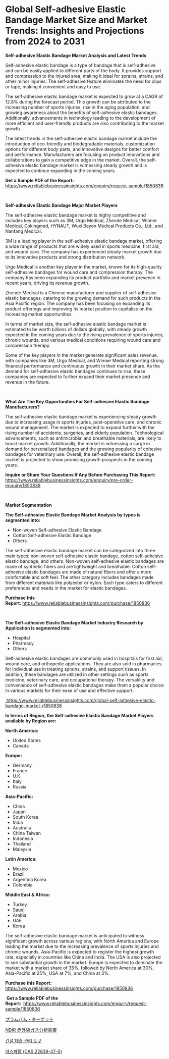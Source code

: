 <p><h1>Global Self-adhesive Elastic Bandage Market Size and Market Trends: Insights and Projections from 2024 to 2031</h1></p><p><strong>Self-adhesive Elastic Bandage Market Analysis and Latest Trends</strong></p>
<p><p>Self-adhesive elastic bandage is a type of bandage that is self-adhesive and can be easily applied to different parts of the body. It provides support and compression to the injured area, making it ideal for sprains, strains, and other minor injuries. The self-adhesive feature eliminates the need for clips or tape, making it convenient and easy to use.</p><p>The self-adhesive elastic bandage market is expected to grow at a CAGR of 12.8% during the forecast period. This growth can be attributed to the increasing number of sports injuries, rise in the aging population, and growing awareness about the benefits of self-adhesive elastic bandages. Additionally, advancements in technology leading to the development of more efficient and user-friendly products are also contributing to the market growth.</p><p>The latest trends in the self-adhesive elastic bandage market include the introduction of eco-friendly and biodegradable materials, customization options for different body parts, and innovative designs for better comfort and performance. Manufacturers are focusing on product innovations and collaborations to gain a competitive edge in the market. Overall, the self-adhesive elastic bandage market is witnessing steady growth and is expected to continue expanding in the coming years.</p></p>
<p><strong>Get a Sample PDF of the Report:&nbsp;</strong> <a href="https://www.reliablebusinessinsights.com/enquiry/request-sample/1850836">https://www.reliablebusinessinsights.com/enquiry/request-sample/1850836</a></p>
<p>&nbsp;</p>
<p><strong>Self-adhesive Elastic Bandage Major Market Players</strong></p>
<p><p>The self-adhesive elastic bandage market is highly competitive and includes key players such as 3M, Urgo Medical, Zhende Medical, Winner Medical, Cokingmed, HYNAUT, Wuxi Beyon Medical Products Co., Ltd., and Nanfang Medical.</p><p>3M is a leading player in the self-adhesive elastic bandage market, offering a wide range of products that are widely used in sports medicine, first aid, and wound care. The company has experienced steady market growth due to its innovative products and strong distribution network.</p><p>Urgo Medical is another key player in the market, known for its high-quality self-adhesive bandages for wound care and compression therapy. The company has been expanding its product portfolio and market presence in recent years, driving its revenue growth.</p><p>Zhende Medical is a Chinese manufacturer and supplier of self-adhesive elastic bandages, catering to the growing demand for such products in the Asia Pacific region. The company has been focusing on expanding its product offerings and improving its market position to capitalize on the increasing market opportunities.</p><p>In terms of market size, the self-adhesive elastic bandage market is estimated to be worth billions of dollars globally, with steady growth expected in the coming years due to the rising prevalence of sports injuries, chronic wounds, and various medical conditions requiring wound care and compression therapy.</p><p>Some of the key players in the market generate significant sales revenue, with companies like 3M, Urgo Medical, and Winner Medical reporting strong financial performance and continuous growth in their market share. As the demand for self-adhesive elastic bandages continues to rise, these companies are expected to further expand their market presence and revenue in the future.</p></p>
<p>&nbsp;</p>
<p><strong>What Are The Key Opportunities For Self-adhesive Elastic Bandage Manufacturers?</strong></p>
<p><p>The self-adhesive elastic bandage market is experiencing steady growth due to increasing usage in sports injuries, post-operative care, and chronic wound management. The market is expected to expand further with the rising number of accidents, surgeries, and elderly population. Technological advancements, such as antimicrobial and breathable materials, are likely to boost market growth. Additionally, the market is witnessing a surge in demand for personalized bandages and the growing popularity of cohesive bandages for veterinary use. Overall, the self-adhesive elastic bandage market is projected to show promising growth prospects in the coming years.</p></p>
<p><strong>Inquire or Share Your Questions If Any Before Purchasing This Report:</strong> <a href="https://www.reliablebusinessinsights.com/enquiry/pre-order-enquiry/1850836">https://www.reliablebusinessinsights.com/enquiry/pre-order-enquiry/1850836</a></p>
<p>&nbsp;</p>
<p><strong>Market Segmentation</strong></p>
<p><strong>The Self-adhesive Elastic Bandage Market Analysis by types is segmented into:</strong></p>
<p><ul><li>Non-woven Self-adhesive Elastic Bandage</li><li>Cotton Self-adhesive Elastic Bandage</li><li>Others</li></ul></p>
<p><p>The self-adhesive elastic bandage market can be categorized into three main types: non-woven self-adhesive elastic bandage, cotton self-adhesive elastic bandage, and others. Non-woven self-adhesive elastic bandages are made of synthetic fibers and are lightweight and breathable. Cotton self-adhesive elastic bandages are made of natural fibers and offer a more comfortable and soft feel. The other category includes bandages made from different materials like polyester or nylon. Each type caters to different preferences and needs in the market for elastic bandages.</p></p>
<p><strong>Purchase this Report:&nbsp;</strong><a href="https://www.reliablebusinessinsights.com/purchase/1850836">https://www.reliablebusinessinsights.com/purchase/1850836</a></p>
<p>&nbsp;</p>
<p><strong>The Self-adhesive Elastic Bandage Market Industry Research by Application is segmented into:</strong></p>
<p><ul><li>Hospital</li><li>Pharmacy</li><li>Others</li></ul></p>
<p><p>Self-adhesive elastic bandages are commonly used in hospitals for first aid, wound care, and orthopedic applications. They are also sold in pharmacies for individual use in treating sprains, strains, and support tissues. In addition, these bandages are utilized in other settings such as sports medicine, veterinary care, and occupational therapy. The versatility and convenience of self-adhesive elastic bandages make them a popular choice in various markets for their ease of use and effective support.</p></p>
<p><a href="https://www.reliablebusinessinsights.com/global-self-adhesive-elastic-bandage-market-r1850836">&nbsp;https://www.reliablebusinessinsights.com/global-self-adhesive-elastic-bandage-market-r1850836</a></p>
<p><strong>In terms of Region, the Self-adhesive Elastic Bandage Market Players available by Region are:</strong></p>
<p>
    <p> <strong> North America: </strong>
        <ul>
            <li>United States</li>
            <li>Canada</li>
        </ul>
        </p> 
    <p> <strong> Europe: </strong>
        <ul>
            <li>Germany</li>
            <li>France</li>
            <li>U.K.</li>
            <li>Italy</li>
            <li>Russia</li>
        </ul>
        </p> 
    <p> <strong> Asia-Pacific: </strong>
        <ul>
            <li>China</li>
            <li>Japan</li>
            <li>South Korea</li>
            <li>India</li>
            <li>Australia</li>
            <li>China Taiwan</li>
            <li>Indonesia</li>
            <li>Thailand</li>
            <li>Malaysia</li>
        </ul>
        </p> 
    <p> <strong> Latin America: </strong>
        <ul>
            <li>Mexico</li>
            <li>Brazil</li>
            <li>Argentina Korea</li>
            <li>Colombia</li>
        </ul>
        </p> 
    <p> <strong> Middle East & Africa: </strong>
        <ul>
            <li>Turkey</li>
            <li>Saudi</li>
            <li>Arabia</li>
            <li>UAE</li>
            <li>Korea</li>
        </ul>
    </p>
    </p>
<p><p>The self-adhesive elastic bandage market is anticipated to witness significant growth across various regions, with North America and Europe leading the market due to the increasing prevalence of sports injuries and chronic wounds. Asia-Pacific is expected to register the highest growth rate, especially in countries like China and India. The USA is also projected to see substantial growth in the market. Europe is expected to dominate the market with a market share of 35%, followed by North America at 30%, Asia-Pacific at 25%, USA at 7%, and China at 3%.</p></p>
<p><strong>Purchase this Report: </strong><a href="https://www.reliablebusinessinsights.com/purchase/1850836">https://www.reliablebusinessinsights.com/purchase/1850836</a></p>
<p>&nbsp;<strong>Get a Sample PDF of the Report:&nbsp;&nbsp;</strong><a href="https://www.reliablebusinessinsights.com/enquiry/request-sample/1850836">https://www.reliablebusinessinsights.com/enquiry/request-sample/1850836</a></p>
<p><strong></strong></p>
<p><p><a href="https://medium.com/@hiramzulauf/%E9%89%9B%E3%81%AE%E3%82%BF%E3%83%BC%E3%82%B2%E3%83%83%E3%83%88%E3%83%9E%E3%83%BC%E3%82%B1%E3%83%83%E3%83%88-%E5%B8%82%E5%A0%B4cagr-%E5%B8%82%E5%A0%B4%E5%8B%95%E5%90%91-%E3%81%8A%E3%82%88%E3%81%B3%E6%88%90%E9%95%B7%E6%88%A6%E7%95%A5%E3%81%AB%E9%96%A2%E3%81%99%E3%82%8B%E6%B4%9E%E5%AF%9F-9570478bb45e">プラムバム・ターゲット</a></p><p><a href="https://medium.com/@jarrellroob/ndir%E8%B5%A4%E5%A4%96%E7%B7%9A%E3%82%AC%E3%82%B9%E5%88%86%E6%9E%90%E8%A3%85%E7%BD%AE%E3%81%AE%E3%82%B7%E3%82%A7%E3%82%A2%E9%80%B2%E5%8C%96%E3%81%A8%E5%B8%82%E5%A0%B4%E6%88%90%E9%95%B7%E3%83%88%E3%83%AC%E3%83%B3%E3%83%89-2024%E5%B9%B4-2031%E5%B9%B4-2866ad0ebe0f">NDIR 赤外線ガス分析装置</a></p><p><a href="https://medium.com/@codinchelcea2022/%EA%B1%B4%EC%84%A4-%EB%8C%80%EC%B6%9C-%EA%B4%80%EB%A6%AC-%EB%8F%84%EA%B5%AC-%EC%8B%9C%EC%9E%A5-%EC%9C%A0%ED%98%95-%EC%9D%91%EC%9A%A9-%EB%B0%8F-%EC%A7%80%EB%A6%AC%EC%97%90-%EB%8C%80%ED%95%9C-%ED%8F%AC%EA%B4%84%EC%A0%81-%ED%8F%89%EA%B0%80-7dfb7803c401">건설 대출 관리 도구</a></p><p><a href="https://medium.com/@kennayundt/%EC%95%84%EC%8A%A4%ED%8C%8C%ED%83%90-cas-22839-47-0-%EC%8B%9C%EC%9E%A5-%EB%B3%B4%EA%B3%A0%EC%84%9C%EB%8A%94-%EC%9D%B4-%EC%8B%9C%EC%9E%A5%EC%9D%98-%EC%B5%9C%EC%8B%A0-%ED%8A%B8%EB%A0%8C%EB%93%9C%EC%99%80-%EC%84%B1%EC%9E%A5-%EA%B8%B0%ED%9A%8C%EB%A5%BC-%EB%B3%B4%EC%97%AC%EC%A4%8D%EB%8B%88%EB%8B%A4-c645a3f24e2f">아스파탐 (CAS 22839-47-0)</a></p></p>